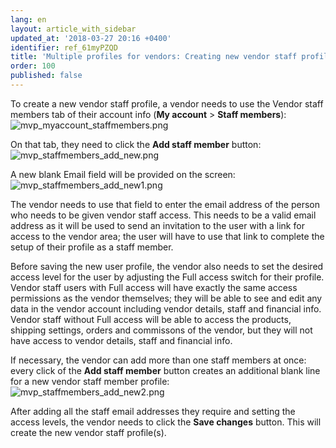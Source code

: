 ```yaml
---
lang: en
layout: article_with_sidebar
updated_at: '2018-03-27 20:16 +0400'
identifier: ref_61myPZQD
title: 'Multiple profiles for vendors: Creating new vendor staff profiles'
order: 100
published: false
---
```

To create a new vendor staff profile, a vendor needs to use the Vendor staff members tab of their account info (**My account** > **Staff members**):
![mvp_myaccount_staffmembers.png]({{site.baseurl}}/attachments/ref_6X7UpEq6/mvp_myaccount_staffmembers.png)

On that tab, they need to click the **Add staff member** button:
![mvp_staffmembers_add_new.png]({{site.baseurl}}/attachments/ref_6X7UpEq6/mvp_staffmembers_add_new.png)

A new blank Email field will be provided on the screen:
![mvp_staffmembers_add_new1.png]({{site.baseurl}}/attachments/ref_6X7UpEq6/mvp_staffmembers_add_new1.png)

The vendor needs to use that field to enter the email address of the person who needs to be given vendor staff access. This needs to be a valid email address as it will be used to send an invitation to the user with a link for access to the vendor area; the user will have to use that link to complete the setup of their profile as a staff member.

Before saving the new user profile, the vendor also needs to set the desired access level for the user by adjusting the Full access switch for their profile. Vendor staff users with Full access will have exactly the same access permissions as the vendor themselves; they will be able to see and edit any data in the vendor account including vendor details, staff and financial info. Vendor staff without Full access will be able to access the products, shipping settings, orders and commissons of the vendor, but they will not have access to vendor details, staff and financial info.

If necessary, the vendor can add more than one staff members at once: every click of the **Add staff member** button creates an additional blank line for a new vendor staff member profile:
![mvp_staffmembers_add_new2.png]({{site.baseurl}}/attachments/ref_6X7UpEq6/mvp_staffmembers_add_new2.png)

After adding all the staff email addresses they require and setting the access levels, the vendor needs to click the **Save changes** button. This will create the new vendor staff profile(s).

